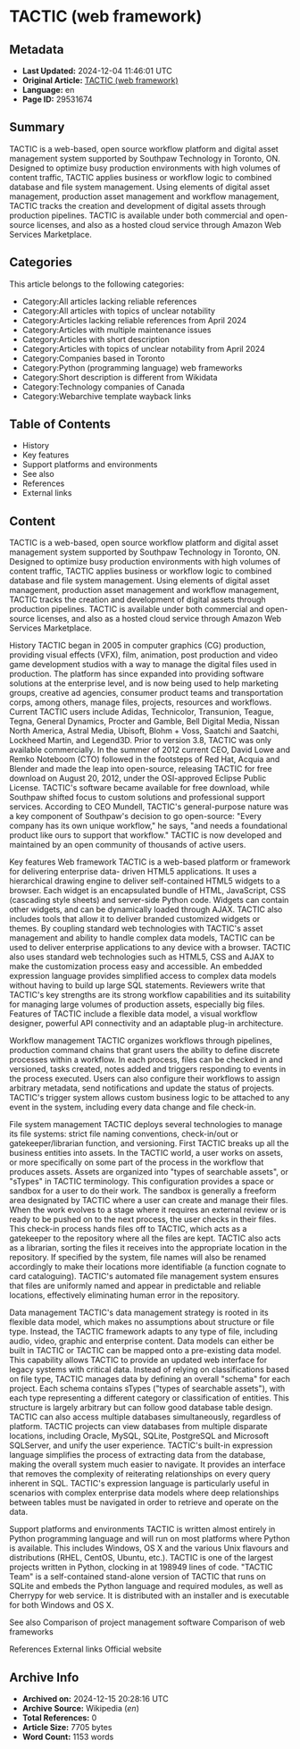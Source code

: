 # TACTIC (web framework)

## Metadata
- **Last Updated:** 2024-12-04 11:46:01 UTC
- **Original Article:** [TACTIC (web framework)](https://en.wikipedia.org/wiki/TACTIC_(web_framework))
- **Language:** en
- **Page ID:** 29531674

## Summary
TACTIC is a web-based, open source workflow platform and digital asset management system supported by Southpaw Technology in Toronto, ON. Designed to optimize busy production environments with high volumes of content traffic, TACTIC applies business or workflow logic to combined database and file system management. Using elements of digital asset management, production asset management and workflow management, TACTIC tracks the creation and development of digital assets through production pipelines. TACTIC is available under both commercial and open-source licenses, and also as a hosted cloud service through Amazon Web Services Marketplace.

## Categories
This article belongs to the following categories:

- Category:All articles lacking reliable references
- Category:All articles with topics of unclear notability
- Category:Articles lacking reliable references from April 2024
- Category:Articles with multiple maintenance issues
- Category:Articles with short description
- Category:Articles with topics of unclear notability from April 2024
- Category:Companies based in Toronto
- Category:Python (programming language) web frameworks
- Category:Short description is different from Wikidata
- Category:Technology companies of Canada
- Category:Webarchive template wayback links

## Table of Contents

- History
- Key features
- Support platforms and environments
- See also
- References
- External links

## Content

TACTIC is a web-based, open source workflow platform and digital asset management system supported by Southpaw Technology in Toronto, ON. Designed to optimize busy production environments with high volumes of content traffic, TACTIC applies business or workflow logic to combined database and file system management. Using elements of digital asset management, production asset management and workflow management, TACTIC tracks the creation and development of digital assets through production pipelines. TACTIC is available under both commercial and open-source licenses, and also as a hosted cloud service through Amazon Web Services Marketplace.

History
TACTIC began in 2005 in computer graphics (CG) production, providing visual effects (VFX), film, animation, post production and video game development studios with a way to manage the digital files used in production. The platform has since expanded into providing software solutions at the enterprise level, and is now being used to help marketing groups, creative ad agencies, consumer product teams and transportation corps, among others, manage files, projects, resources and workflows. Current TACTIC users include Adidas, Technicolor, Transunion, Teague, Tegna, General Dynamics, Procter and Gamble, Bell Digital Media, Nissan North America, Astral Media, Ubisoft, Blohm + Voss, Saatchi and Saatchi, Lockheed Martin, and Legend3D.
Prior to version 3.8, TACTIC was only available commercially. In the summer of 2012 current CEO, David Lowe and Remko Noteboom (CTO) followed in the footsteps of Red Hat, Acquia and Blender and made the leap into open-source, releasing TACTIC for free download on August 20, 2012, under the OSI-approved Eclipse Public License. TACTIC's software became available for free download, while Southpaw shifted focus to custom solutions and professional support services. According to CEO Mundell, TACTIC's general-purpose nature was a key component of Southpaw's decision to go open-source: "Every company has its own unique workflow," he says, "and needs a foundational product like ours to support that workflow."
TACTIC is now developed and maintained by an open community of thousands of active users.

Key features
Web framework
TACTIC is a web-based platform or framework for delivering enterprise data- driven HTML5 applications. It uses a hierarchical drawing engine to deliver self-contained HTML5 widgets to a browser. Each widget is an encapsulated bundle of HTML, JavaScript, CSS (cascading style sheets) and server-side Python code. Widgets can contain other widgets, and can be dynamically loaded through AJAX. TACTIC also includes tools that allow it to deliver branded customized widgets or themes.
By coupling standard web technologies with TACTIC's asset management and ability to handle complex data models, TACTIC can be used to deliver enterprise applications to any device with a browser. TACTIC also uses standard web technologies such as HTML5, CSS and AJAX to make the customization process easy and accessible. An embedded expression language provides simplified access to complex data models without having to build up large SQL statements.
Reviewers write that TACTIC's key strengths are its strong workflow capabilities and its suitability for managing large volumes of production assets, especially big files. Features of TACTIC include a flexible data model, a visual workflow designer, powerful API connectivity and an adaptable plug-in architecture.

Workflow management
TACTIC organizes workflows through pipelines, production command chains that grant users the ability to define discrete processes within a workflow. In each process, files can be checked in and versioned, tasks created, notes added and triggers responding to events in the process executed. Users can also configure their workflows to assign arbitrary metadata, send notifications and update the status of projects. TACTIC's trigger system allows custom business logic to be attached to any event in the system, including every data change and file check-in.

File system management
TACTIC deploys several technologies to manage its file systems: strict file naming conventions, check-in/out or gatekeeper/librarian function, and versioning. First TACTIC breaks up all the business entities into assets. In the TACTIC world, a user works on assets, or more specifically on some part of the process in the workflow that produces assets. Assets are organized into "types of searchable assets", or "sTypes" in TACTIC terminology. This configuration provides a space or sandbox for a user to do their work. The sandbox is generally a freeform area designated by TACTIC where a user can create and manage their files.
When the work evolves to a stage where it requires an external review or is ready to be pushed on to the next process, the user checks in their files. This check-in process hands files off to TACTIC, which acts as a gatekeeper to the repository where all the files are kept. TACTIC also acts as a librarian, sorting the files it receives into the appropriate location in the repository. If specified by the system, file names will also be renamed accordingly to make their locations more identifiable (a function cognate to card cataloguing). TACTIC's automated file management system ensures that files are uniformly named and appear in predictable and reliable locations, effectively eliminating human error in the repository.

Data management
TACTIC's data management strategy is rooted in its flexible data model, which makes no assumptions about structure or file type. Instead, the TACTIC framework adapts to any type of file, including audio, video, graphic and enterprise content. Data models can either be built in TACTIC or TACTIC can be mapped onto a pre-existing data model. This capability allows TACTIC to provide an updated web interface for legacy systems with critical data.
Instead of relying on classifications based on file type, TACTIC manages data by defining an overall "schema" for each project. Each schema contains sTypes ("types of searchable assets"), with each type representing a different category or classification of entities. This structure is largely arbitrary but can follow good database table design. TACTIC can also access multiple databases simultaneously, regardless of platform. TACTIC projects can view databases from multiple disparate locations, including Oracle, MySQL, SQLite, PostgreSQL and Microsoft SQLServer, and unify the user experience.
TACTIC's built-in expression language simplifies the process of extracting data from the database, making the overall system much easier to navigate. It provides an interface that removes the complexity of reiterating relationships on every query inherent in SQL. TACTIC's expression language is particularly useful in scenarios with complex enterprise data models where deep relationships between tables must be navigated in order to retrieve and operate on the data.

Support platforms and environments
TACTIC is written almost entirely in Python programming language and will run on most platforms where Python is available. This includes Windows, OS X and the various Unix flavours and distributions (RHEL, CentOS, Ubuntu, etc.). TACTIC is one of the largest projects written in Python, clocking in at 198949 lines of code.
"TACTIC Team" is a self-contained stand-alone version of TACTIC that runs on SQLite and embeds the Python language and required modules, as well as Cherrypy for web service. It is distributed with an installer and is executable for both Windows and OS X.

See also
Comparison of project management software
Comparison of web frameworks

References
External links
Official website

## Archive Info
- **Archived on:** 2024-12-15 20:28:16 UTC
- **Archive Source:** Wikipedia (_en_)
- **Total References:** 0
- **Article Size:** 7705 bytes
- **Word Count:** 1153 words
